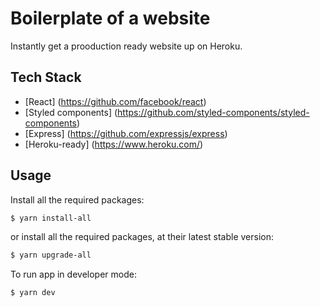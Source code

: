 # Boilerplate of a website
Instantly get a prooduction ready website up on Heroku.

## Tech Stack
* [React] (https://github.com/facebook/react)
* [Styled components] (https://github.com/styled-components/styled-components)
* [Express] (https://github.com/expressjs/express)
* [Heroku-ready] (https://www.heroku.com/)

## Usage
Install all the required packages:
```sh
$ yarn install-all
```

or install all the required packages, at their latest stable version:

```sh
$ yarn upgrade-all
```

To run app in developer mode:

```sh
$ yarn dev
```